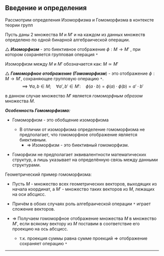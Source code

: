 ##  Введение и определения

Рассмотрим определения Изоморфизма и Гомоморфизма в контексте теории групп

Пусть даны 2 множества $M$ и $M'$ и на каждом из данных множеств определено по одной бинарной алгебраической операции.

$\triangle$ ***Изоморфизм*** - это биективное отображение $\phi : M \to M'$ , при котором сохраняется групповая операция `*`

Изоморфизм между $M$ и $M'$ обозначается как: $M \simeq M'$


$\triangle$ ***Гомоморфное отображение (Гомоморфизм***) - это отображение $\phi: M \to M'$, сохраняющее групповую операцию `*`.
 $$
\implies \forall a,b \in M; \quad  \forall a', b' \in M': \quad
\phi(a \cdot b) = \phi(a) \cdot \phi(b) = a' \cdot b'
$$

в данном случае множество $M'$ является *гомоморфным образом* множества $M$.


***Особенность Гомоморфизма:***

- Гомоморфизм - это обобщение изоморфизма
	- В отличии от изоморфизма определение гомоморфизма не предполагает, что гомоморфное отображение является биективным.
		- => Изоморфизм - это биективный гомоморфизм.

- Гоморфизм не предполагает эквивалентности математических структур, а лишь указывает на определённую связь между данными структурами.


Геометрический пример гомоморфизма:

- Пусть $M$ - множество всех геометрических векторов, выходящих из начала координат, а $M'$ - множество таких векторов из $M$, лежащих на оси абсцисс. 

- Причём в обоих случаях роль алгебраической операции `*` играет сложение векторов.

- => Получаем гомоморфное отображение множества $M$ в множество $M'$, если всякому вектору из $M$ поставим в соответствие его проекцию на ось абсцисс.
	- т.к. проекция суммы равна сумме проекций => отображение сохраняет операцию `*`


---
